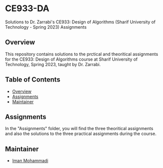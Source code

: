 # CE933-DA
Solutions to Dr. Zarrabi's CE933: Design of Algorithms (Sharif University of Technology - Spring 2023) Assignments

## Overview

This repository contains solutions to the prctical and theoritical assignments for the CE933: Design of Algorithms course at Sharif University of Technology, Spring 2023, taught by Dr. Zarrabi.

## Table of Contents

- [Overview](#overview)
- [Assignments](#assignments)
- [Maintainer](#maintainer)

## Assignments

In the "Assignments" folder, you will find the three theoritical assignments and also the solutions to the three practical assignments during the course.

## Maintainer

- [Iman Mohammadi](https://github.com/Imanm02)